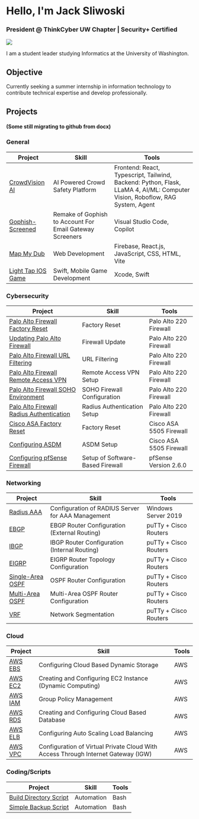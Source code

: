 # Hello, I'm Jack Sliwoski
### President @ ThinkCyber UW Chapter | Security+ Certified
<a href="https://www.linkedin.com/in/jacksliwoski/"><img src="https://img.shields.io/badge/-LinkedIn-0072b1?&style=for-the-badge&logo=linkedin&logoColor=white" /></a>

I am a student leader studying Informatics at the University of Washington.



## Objective
Currently seeking a summer internship in information technology to contribute technical expertise and develop professionally.

## Projects
#### (Some still migrating to github from docx)

### General

| Project                    | Skill                                         | Tools                      |
|----------------------------|-----------------------------------------------|----------------------------|
| <a href="https://github.com/israelavendanojr/crowd-vision">CrowdVision AI</a>| AI Powered Crowd Safety Platform | Frontend: React, Typescript, Tailwind, Backend: Python, Flask, LLaMA 4, AI/ML: Computer Vision, Roboflow, RAG System, Agent |
| <a href="https://github.com/jacksliwoski/gophish-screen">Gophish-Screened</a>| Remake of Gophish to Account For Email Gateway Screeners | Visual Studio Code, Copilot |
| <a href="https://github.com/info340-sp25a/project-jortuck">Map My Dub</a>| Web Development | Firebase, React.js, JavaScript, CSS, HTML, Vite |
| <a href="https://github.com/jacksliwoski/Light-Tap">Light Tap IOS Game</a>| Swift, Mobile Game Development | Xcode, Swift |


### Cybersecurity

| Project                    | Skill                                         | Tools                      |
|----------------------------|-----------------------------------------------|----------------------------|
| <a href="https://github.com/jacksliwoski/Palo-Alto-Factory-Reset">Palo Alto Firewall Factory Reset</a>| Factory Reset | Palo Alto 220 Firewall |
| <a href="https://github.com/jacksliwoski/Updating-Palo-Alto-Firewall">Updating Palo Alto Firewall</a>| Firewall Update | Palo Alto 220 Firewall |
| <a href="https://github.com/jacksliwoski/Palo-Alto-URL-Filtering">Palo Alto Firewall URL Filtering</a>| URL Filtering | Palo Alto 220 Firewall |
| <a href="https://github.com/jacksliwoski/Palo-Alto-Remote-Access-VPN">Palo Alto Firewall Remote Access VPN</a>| Remote Access VPN Setup | Palo Alto 220 Firewall |
| <a href="https://github.com/jacksliwoski/Palo-Alto-Firewall-SOHO-Environment">Palo Alto Firewall SOHO Environment</a>| SOHO Firewall Configuration | Palo Alto 220 Firewall |
| <a href="https://github.com/jacksliwoski/Palo-Alto-RADIUS">Palo Alto Firewall Radius Authentication</a>| Radius Authentication Setup | Palo Alto 220 Firewall |
| <a href="https://github.com/jacksliwoski/ASA-Factory-Reset">Cisco ASA Factory Reset</a>| Factory Reset | Cisco ASA 5505 Firewall |
| <a href="https://github.com/jacksliwoski/Configuring-ASDM">Configuring ASDM</a>| ASDM Setup | Cisco ASA 5505 Firewall |
| <a href="https://github.com/jacksliwoski/Configuring-pfSense-Firewall">Configuring pfSense Firewall</a>| Setup of Software-Based Firewall | pfSense Version 2.6.0 |

### Networking 

| Project                    | Skill                                         | Tools                      |
|----------------------------|-----------------------------------------------|----------------------------|
| <a href="https://docs.google.com/document/d/1qcLAVlN1oaFg2QN96Y1X0UFwR01eQKa-/edit?usp=sharing&ouid=116960791150940720994&rtpof=true&sd=true">Radius AAA</a>| Configuration of RADIUS Server for AAA Management | Windows Server 2019 |
| <a href="https://docs.google.com/document/d/1CvDUhJc77kXgFoUwTpvBl_i5FphOVP16/edit?usp=sharing&ouid=116960791150940720994&rtpof=true&sd=true">EBGP</a>| EBGP Router Configuration (External Routing) | puTTy + Cisco Routers |
| <a href="https://docs.google.com/document/d/1HNJTrt8To9iOO31AbnDs6zVGBetbA9QO/edit?usp=sharing&ouid=116960791150940720994&rtpof=true&sd=true">IBGP</a>| IBGP Router Configuration (Internal Routing) | puTTy + Cisco Routers |
| <a href="https://docs.google.com/document/d/1yz-OLJwY7QGO9TThltFciB9Eu7dD0vGC/edit?usp=sharing&ouid=116960791150940720994&rtpof=true&sd=true">EIGRP</a>| EIGRP Router Topology Configuration | puTTy + Cisco Routers |
| <a href="https://docs.google.com/document/d/1ArkW4QRKR0d7337KqNaYB905pE3mB8fz/edit?usp=sharing&ouid=116960791150940720994&rtpof=true&sd=true">Single-Area OSPF</a>| OSPF Router Configuration | puTTy + Cisco Routers |
| <a href="https://docs.google.com/document/d/1qKubI0PHySKUKggQzlUFYl3pU45VkXQ_/edit?usp=sharing&ouid=116960791150940720994&rtpof=true&sd=true">Multi-Area OSPF</a>| Multi-Area OSPF Router Configuration | puTTy + Cisco Routers |
| <a href="https://docs.google.com/document/d/1wkiwgUu24wT62S51QibLYgBCOChABCsN/edit?usp=sharing&ouid=116960791150940720994&rtpof=true&sd=true">VRF</a>| Network Segmentation | puTTy + Cisco Routers |



### Cloud
| Project                    | Skill                                         | Tools                      |
|----------------------------|-----------------------------------------------|----------------------------|
| <a href="https://docs.google.com/document/d/1-565gCWuouxg_hQB5dZ7_G9epJ7yhhDX/edit?usp=sharing&ouid=116960791150940720994&rtpof=true&sd=true">AWS EBS</a>| Configuring Cloud Based Dynamic Storage | AWS |
| <a href="https://docs.google.com/document/d/1X4y-CIxA_ZsONMae5RiaEo2pbw3huSTn/edit?usp=sharing&ouid=116960791150940720994&rtpof=true&sd=true">AWS EC2</a>| Creating and Configuring EC2 Instance (Dynamic Computing) | AWS |
| <a href="https://docs.google.com/document/d/1CUkUG200BdhqwdE29JlA7eq1N_Pk3vxT/edit?usp=sharing&ouid=116960791150940720994&rtpof=true&sd=true">AWS IAM</a>| Group Policy Management | AWS |
| <a href="https://docs.google.com/document/d/13Oi56gzAlRIRH5vRcpSCENWOL4HDgtKI/edit?usp=sharing&ouid=116960791150940720994&rtpof=true&sd=true">AWS RDS</a>| Creating and Configuring Cloud Based Database | AWS |
| <a href="https://docs.google.com/document/d/1uXsXKpjjabwR68gHTMrliq2Y2t-VW7iX/edit?usp=sharing&ouid=116960791150940720994&rtpof=true&sd=true">AWS ELB</a>| Configuring Auto Scaling Load Balancing | AWS |
| <a href="https://docs.google.com/document/d/1vU08ohaLkMxcs_K-RgPA25n2JjJcOja-/edit?usp=sharing&ouid=116960791150940720994&rtpof=true&sd=true">AWS VPC</a>| Configuration of Virtual Private Cloud With Access Through Internet Gateway (IGW) | AWS |


### Coding/Scripts

| Project                    | Skill                                         | Tools                      |
|----------------------------|-----------------------------------------------|----------------------------|
| <a href="https://github.com/jacksliwoski/Bash-Scripts/blob/main/BuildDirScript.sh">Build Directory Script</a>| Automation | Bash |
| <a href="https://github.com/jacksliwoski/Bash-Scripts/blob/main/Backup.sh">Simple Backup Script</a>| Automation | Bash |



